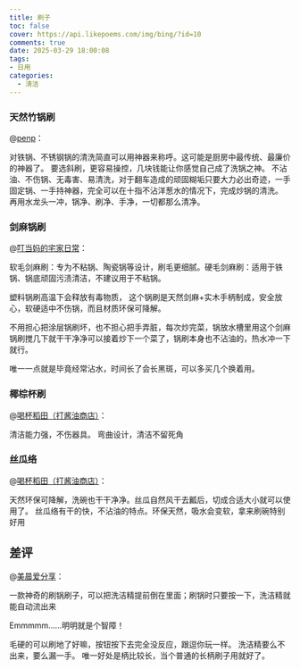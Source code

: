 ```yaml
---
title: 刷子
toc: false
cover: https://api.likepoems.com/img/bing/?id=10
comments: true
date: 2025-03-29 18:00:08
tags:
- 日用
categories:
  - 清洁
---
```


### 天然竹锅刷

@[penp](https://zhuanlan.zhihu.com/p/573385392)：

对铁锅、不锈钢锅的清洗简直可以用神器来称呼。这可能是厨房中最传统、最廉价的神器了。
要选斜刷，更容易操控，几块钱能让你感觉自己成了洗锅之神。
不沾油、不伤锅、无毒害、易清洗，对于翻车造成的顽固糊垢只要大力必出奇迹，一手固定锅、一手持神器，完全可以在十指不沾洋葱水的情况下，完成炒锅的清洗。
再用水龙头一冲，锅净、刷净、手净，一切都那么清净。

### 剑麻锅刷

@[叮当妈的宅家日常](https://www.zhihu.com/question/625470556/answer/3263973957)：

​软毛剑麻刷：专为不粘锅、陶瓷锅等设计，刷毛更细腻。
​硬毛剑麻刷：适用于铁锅、锅底顽固污渍清洁，不建议用于不粘锅。

塑料锅刷高温下会释放有毒物质， 这个锅刷是天然剑麻+实木手柄制成，安全放心，软硬适中不伤锅，而且材质环保可降解。

不用担心把涂层锅刷坏，也不担心把手弄脏，每次炒完菜，锅放水槽里用这个剑麻锅刷搅几下就干干净净可以接着炒下一个菜了，锅刷本身也不沾油的，热水冲一下就行。

唯一一点就是毕竟经常沾水，时间长了会长黑斑，可以多买几个换着用。

### 椰棕杯刷

@[喝杯稻田（打酱油商店）](https://www.xiaohongshu.com/discovery/item/6582b032000000000901e4c5?source=webshare&xhsshare=pc_web&xsec_token=ABhVufrHeFtJ7pxoK2DMUtIZhG6WkjmYOi9hhTNWlNXzc=&xsec_source=pc_share)：

清洁能力强，不伤器具。 弯曲设计，清洁不留死角

### 丝瓜络

@[喝杯稻田（打酱油商店）](https://www.xiaohongshu.com/discovery/item/6582b032000000000901e4c5?source=webshare&xhsshare=pc_web&xsec_token=ABhVufrHeFtJ7pxoK2DMUtIZhG6WkjmYOi9hhTNWlNXzc=&xsec_source=pc_share)：

天然环保可降解，洗碗也干干净净。丝瓜自然风干去瓤后，切成合适大小就可以使用了。
丝瓜络有干的快，不沾油的特点。环保天然，吸水会变软，拿来刷碗特别好用

## 差评

@[美晨爱分享](https://zhuanlan.zhihu.com/p/347675768)：

一款神奇的刷锅刷子，可以把洗洁精提前倒在里面；刷锅时只要按一下，洗洁精就能自动流出来

Emmmmm……明明就是个智障！

毛硬的可以刷地了好嘛，按钮按下去完全没反应，跟逗你玩一样。
洗洁精要么不出来，要么漏一手。
唯一好处是柄比较长，当个普通的长柄刷子用就好了。

